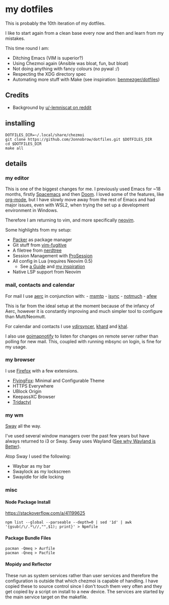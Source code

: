 # my dotfiles
This is probably the 10th iteration of my dotfiles.

I like to start again from a clean base every now and then and learn from
my mistakes.

This time round I am:
- Ditching Emacs (VIM is superior?)
- Using Chezmoi again (Ansible was bloat, fun, but bloat)
- Not doing anything with fancy colours (no pywal :/)
- Respecting the XDG directory spec
- Automating more stuff with Make (see inspiration: [benmezger/dotfiles](https://github.com/benmezger/dotfiles))

## Credits
- Background by [u/-lemniscat on reddit](https://www.reddit.com/r/swaywm/comments/oqujk9/as_requested_here_is_some_background_for_sway/)

## installing

```shell
DOTFILES_DIR=~/.local/share/chezmoi
git clone https://github.com/Jonnobrow/dotfiles.git $DOTFILES_DIR
cd $DOTFILES_DIR
make all
```

## details

### my editor

This is one of the biggest changes for me. 
I previously used Emacs for ~18 months, firstly [Spacemacs](https://spacemacs.org/)
and then [Doom](https://github.com/hlissner/doom-emacs).
I loved some of the features, like [org-mode](https://orgmode.org/), but I have
slowly move away from the rest of Emacs and had major issues, even with WSL2, when
trying the set up a development environment in Windows. 

Therefore I am returning to vim, and more specifically [neovim](https://neovim.io).

Some highlights from my setup:
- [Packer](https://github.com/wbthomason/packer.nvim) as package manager
- Git stuff from [vim-fugitive](https://github.com/tpope/vim-fugitive)
- A filetree from [nerdtree](https://github.com/preservim/nerdtree)
- Session Management with [ProSession](https://github.com/dhruvasagar/vim-prosession)
- All config in Lua (requires Neovim 0.5)
	- See [a Guide](https://github.com/nanotee/nvim-lua-guide) and
		[my inspiration](https://github.com/mthnglac/dotfiles)
- Native LSP support from Neovim

### mail, contacts and calendar

For mail I use [aerc](https://git.sr.ht/~sircmpwn/aerc) in conjunction with:
    - [msmtp](https://marlam.de/msmtp/)
    - [isync](https://isync.sourceforge.io/)
    - [notmuch](https://notmuchmail.org/)
    - [afew](https://afew.readthedocs.io/en/latest/index.html)

This is far from the ideal setup at the moment because of the infancy of Aerc, however it is
constantly improving and much simpler tool to configure than Mutt/Neomutt.

For calendar and contacts I use [vdirsyncer](https://github.com/pimutils/vdirsyncer),
[khard](https://github.com/scheibler/khard/) and
[khal](https://github.com/pimutils/khal).

I also use [goimapnotify](https://gitlab.com/shackra/goimapnotify) to listen for changes
on remote server rather than polling for new mail.
This, coupled with running mbsync on login, is fine for my usage.

### my browser

I use [Firefox](https://mozilla.org/en-GB/firefox/new) with a few extensions. 

- [FlyingFox](https://flyingfox.netlify.app/): Minimal and Configurable Theme
- HTTPS Everywhere
- UBlock Origin
- KeepassXC Browser
- [Tridactyl](https://tridactyl.xyz)

### my wm

[Sway](https://swaywm.org) all the way.

I've used several window managers over the past few years but have always returned
to i3 or Sway. Sway uses Wayland ([See why Wayland is Better](https://en.wikipedia.org/wiki/Wayland_(display_server_protocol)#Differences_between_Wayland_and_X)).

Atop Sway I used the following:

- Waybar as my bar
- Swaylock as my lockscreen
- Swayidle for idle locking

### misc

#### Node Package Install

https://stackoverflow.com/a/41199625

```shell
npm list --global --parseable --depth=0 | sed '1d' | awk '{gsub(/\/.*\//,"",$1); print}' > Npmfile
```

#### Package Bundle Files

```shell
pacman -Qmeq > Aurfile
pacman -Qneq > Pacfile
```

#### Mopidy and Reflector
These run as system services rather than user services and therefore the configuration is
outside that which chezmoi is capable of handling.
I have copied these to source control since I don't touch them very often and they get copied by a
script on install to a new device. The services are started by the main service target on the
makefile.
